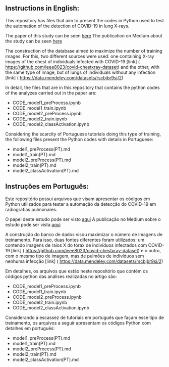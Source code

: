 ## Instructions in English: ##

This repository has files that aim to present the codes in Python used to test the automation of the detection of COVID-19 in lung X-rays.

The paper of this study can be seen [here](https://arxiv.org/abs/2007.05494)
The publication on Medium about the study can be seen [here](https//)

The construction of the database aimed to maximize the number of training images. For this, two different sources
were used: one containing X-ray images of the chest of individuals infected with COVID-19 [link] (
https://github.com/ieee8023/covid-chestxray-dataset) and the
other, with the same type of image, but of lungs of individuals without any infection [link] (
https://data.mendeley.com/datasets/rscbjbr9sj/2)

In detail, the files that are in this repository that contains the python codes of the analyzes carried out in the paper are:

- CODE_model1_preProcess.ipynb
- CODE_model1_train.ipynb
- CODE_model2_preProcess.ipynb
- CODE_model2_train.ipynb
- CODE_model2_classActivation.ipynb

Considering the scarcity of Portuguese tutorials doing this type of training, the following files present the Python codes with details in Portuguese:

- model1_preProcess(PT).md
- model1_train(PT).md
- model2_preProcess(PT).md
- model2_train(PT).md
- model2_classActivation(PT).md

## Instruções em Português: ##

Este repositório possui arquivos que visam apresentar os códigos em Python utilizados para testar a automação da detecção do COVID-19 em radiografias pulmonares.

O papel deste estudo pode ser visto [aqui](https://arxiv.org/abs/2007.05494)
A publicação no Medium sobre o estudo pode ser vista [aqui](https//)

A construção do banco de dados visou maximizar o número de imagens de treinamento. Para isso, duas fontes diferentes
foram utilizados: um contendo imagens de raios X do tórax de indivíduos infectados com COVID-19 [link] (
https://github.com/ieee8023/covid-chestxray-dataset) e o
outro, com o mesmo tipo de imagem, mas de pulmões de indivíduos sem nenhuma infecção [link] (
https://data.mendeley.com/datasets/rscbjbr9sj/2)

Em detalhes, os arquivos que estão neste repositório que contém os códigos python das análises realizadas no artigo são:

- CODE_model1_preProcess.ipynb
- CODE_model1_train.ipynb
- CODE_model2_preProcess.ipynb
- CODE_model2_train.ipynb
- CODE_model2_classActivation.ipynb

Considerando a escassez de tutoriais em português que façam esse tipo de treinamento, os arquivos a seguir apresentam os códigos Python com detalhes em português:

- model1_preProcess(PT).md
- model1_train(PT).md
- model2_preProcess(PT).md
- model2_train(PT).md
- model2_classActivation(PT).md
